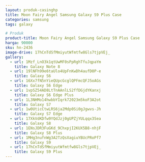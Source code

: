 ```yaml
---
layout: produk-casinghp
title: Moon Fairy Angel Samsung Galaxy S9 Plus Case
categories: samsung
tags: galaxy

# Produk
product-title: Moon Fairy Angel Samsung Galaxy S9 Plus Case
harga: 90000
sku: hn-2436
image-drive: 17hCnTdSfMmiyutWfmtfw8Gls7tjpVEj_
gallery:
  - url: 1Mzf_LnO3k1qtUwMF0sPpRghTfuJqpaYm
    title: Galaxy Note 8
  - url: 19lNFh99e6taUlo4UpFnKwDh4aufD0P-e
    title: Galaxy S6
  - url: 16Xx7fN5nYieQUpcGcglQPFmcQFJ5oAGs
    title: Galaxy S6 Edge
  - url: 1vpSZ54AD8LtTnAAnlLS2ffDGjdYKanxj
    title: Galaxy S6 Edge Plus
  - url: 1L3NHMo14hwbbYIqrk72023m5koF3A2ot
    title: Galaxy S7
  - url: 1w0UticCtwLRS6ja2Mdp0Si0gJgwvs-Jh
    title: Galaxy S7 Edge
  - url: 17XkVdKDfw9YQdJzj0gUPZjYULqqx3Sea
    title: Galaxy S8
  - url: 1ENsJDR3FuGKd_9ChxpjI2KUX5B8-nhjF
    title: Galaxy S8 Plus
  - url: 1MHg3nufnWg3A2TzQsXagiuYBUcPRoPf7
    title: Galaxy S9
  - url: 17hCnTdSfMmiyutWfmtfw8Gls7tjpVEj_
    title: Galaxy S9 Plus
---
```

